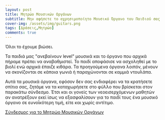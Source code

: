```yaml
---
layout: post
title: Mητρώο Μουσικών Οργάνων
subtitle: Μην αφήσετε το αχρησιμοποίητο Μουσικό Όργανο του Παιδιού σας να σκονίζεται 
cover-img: /assets/img/guitars.png
tags: [Δράσεις,Μητρώο]
comments: true
---
```


Όλοι το έχουμε βιώσει.

Τα παιδιά μας "ανεβαίνουν level" μουσικά και το όργανο που αρχικά πήραμε πρέπει να αναβαθμιστεί. Το παιδί αποφάσισε να ασχοληθεί με το βιολί ενώ αρχικά 
έπαιζε κιθάρα. Τα προηγούμενα όργανα λοιπόν, μένουν να σκονίζονται σε κάποια γωνιά ή παραχώνονται σε καμμιά ντουλάπα.

Αυτά τα μουσικά όργανα, εφόσον δεν σας ενδιαφέρει να τα κρατήσετε σπίτια σας, ζητάμε να τα καταχωρήσετε στο φύλλο που βρίσκεται στον παρακάτω σύνδεσμο. Έτσι και οι γονείς των νεοεισερχόμενων μαθητών αν ανατρέξουν εκεί ίσως να εξασφαλίσουν για το παιδί τους ένα μουσικό όργανο σε ευνοΐκότερη τιμή, είτε και χωρίς αντίτιμο.

[Σύνδεσμος για το Μητρώο Μουσικών Οργάνων](/reg "Μητρώο Μουσικών Οργάνων")
